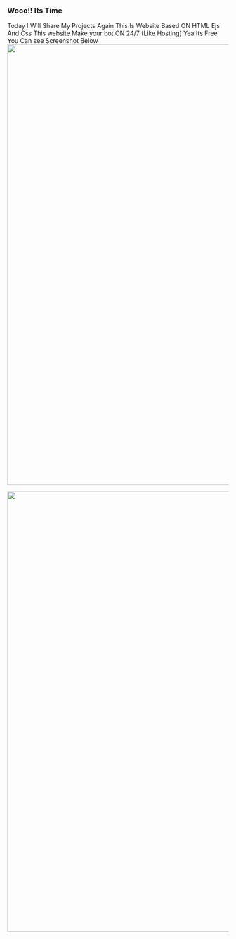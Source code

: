 ### Wooo!! Its Time
Today I Will Share My Projects Again This Is Website Based ON HTML Ejs And Css
This website Make your bot ON 24/7 (Like Hosting) Yea Its Free You Can see Screenshot Below
<img align="middle" src="https://media.discordapp.net/attachments/891494253824450591/907579081095274556/unknown.png?width=850&height=480" width="1000" />

<img align="middle" src="https://media.discordapp.net/attachments/903482959229767740/907580220192739368/unknown.png?width=828&height=237" width="1000" />

